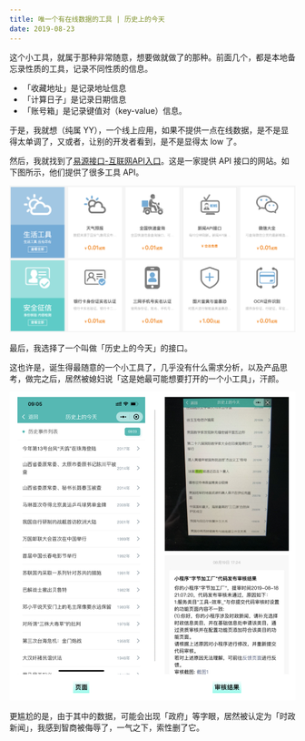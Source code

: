 ```yaml
---
title: 唯一个有在线数据的工具 | 历史上的今天
date: 2019-08-23
---
```


这个小工具，就属于那种非常随意，想要做就做了的那种。前面几个，都是本地备忘录性质的工具，记录不同性质的信息。

- 「收藏地址」是记录地址信息
- 「计算日子」是记录日期信息
- 「账号箱」是记录键值对（key-value）信息。

于是，我就想（纯属 YY），一个线上应用，如果不提供一点在线数据，是不是显得太单调了，又或者，让别的开发者看到，是不是显得太 low 了。

然后，我就找到了[易源接口-互联网API入口](https://www.showapi.com/)。这是一家提供 API 接口的网站。如下图所示，他们提供了很多工具 API。

![](./_image/FE7CE780-2DCF-4BCB-B30C-D73661FF0195.png)

最后，我选择了一个叫做「历史上的今天」的接口。

这也许是，诞生得最随意的一个小工具了，几乎没有什么需求分析，以及产品思考，做完之后，居然被媳妇说「这是她最可能想要打开的一个小工具」，汗颜。

![](./_image/B38A1859-5AE1-4278-BF8A-1602CC7FF0D2.png)

更尴尬的是，由于其中的数据，可能会出现「政府」等字眼，居然被认定为「时政新闻」，我感到智商被侮辱了，一气之下，索性删了它。